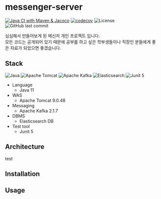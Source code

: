 # messenger-server
[![Java CI with Maven & Jacoco](https://github.com/ldh1428a/messenger-server/actions/workflows/maven.yml/badge.svg)](https://github.com/ldh1428a/messenger-server/actions/workflows/maven.yml)
[![codecov](https://codecov.io/gh/ldh1428a/messenger-server/branch/master/graph/badge.svg?token=CRLG0LLUHJ)](https://codecov.io/gh/ldh1428a/messenger-server)
![License](https://img.shields.io/github/license/ldh1428a/messenger-server)
![GitHub last commit](https://img.shields.io/github/last-commit/ldh1428a/messenger-server)

심심해서 만들어보게 된 메신저 개인 프로젝트 입니다.<br>
모든 코드는 공개되어 있기 때문에 공부를 하고 싶은 학부생들이나 직장인 분들에게 좋은 자료가 되었으면 좋겠습니다.

## Stack
![Java](https://img.shields.io/badge/Java%2011-orange?style=for-the-badge&logo=java)
![Apache Tomcat](https://img.shields.io/badge/Apache%20Tomcat%209.0.48-red?style=for-the-badge&logo=apache-tomcat)
![Apache Kafka](https://img.shields.io/badge/Apache%20Kafka%202.7.1-black?style=for-the-badge&logo=apache-kafka)
![Elasticsearch](https://img.shields.io/badge/Elasticsearch-skyblue?style=for-the-badge&logo=elasticsearch)
![Junit 5](https://img.shields.io/badge/Junit%205-white?style=for-the-badge&logo=junit5)

+ Language
  - Java 11
+ WAS
  - Apache Tomcat 9.0.48
+ Messaging
  - Apache Kafka 2.1.7
+ DBMS
  - Elasticsearch DB
+ Test tool
  - Junit 5


## Architecture
test

## Installation

## Usage

